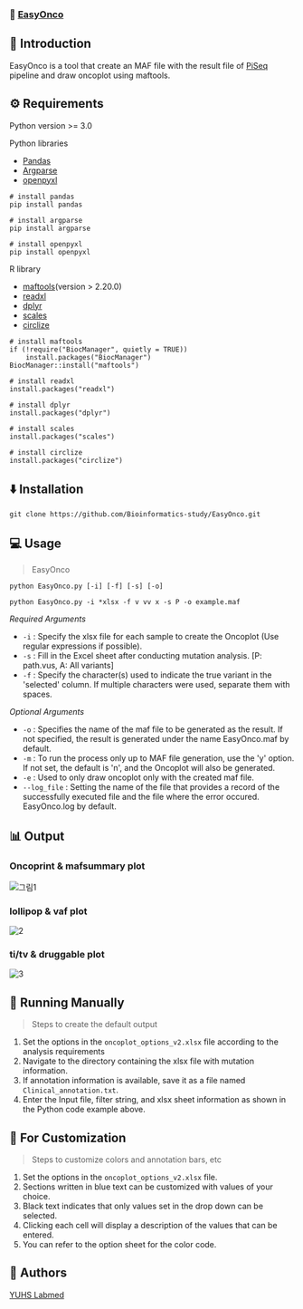 ### 🎨 [EasyOnco](https://pear-backbone-021.notion.site/EasyOnco-075b48b50bc2491ba64dea730c4eff47?pvs=4)

## 💬 Introduction
EasyOnco is a tool that create an MAF file with the result file of [PiSeq](https://www.annlabmed.org/journal/view.html?doi=10.3343/alm.2023.43.4.328) pipeline and draw oncoplot using maftools.

## ⚙️ Requirements
Python version >= 3.0

Python libraries
- [Pandas](https://pypi.org/project/pandas/)
- [Argparse](https://pypi.org/project/argparse/)
- [openpyxl](https://openpyxl.readthedocs.io/en/stable/tutorial.html)
```
# install pandas
pip install pandas

# install argparse
pip install argparse

# install openpyxl
pip install openpyxl
```

R library
- [maftools](https://bioconductor.org/packages/release/bioc/html/maftools.html)(version > 2.20.0)
- [readxl](https://cran.r-project.org/web/packages/readxl/readme/README.html)
- [dplyr](https://cran.r-project.org/web/packages/dplyr/readme/README.html)
- [scales](https://cran.r-project.org/web/packages/scales/readme/README.html)
- [circlize](https://github.com/jokergoo/circlize)

```
# install maftools
if (!require("BiocManager", quietly = TRUE))
    install.packages("BiocManager")
BiocManager::install("maftools")

# install readxl
install.packages("readxl")

# install dplyr
install.packages("dplyr")

# install scales
install.packages("scales")

# install circlize
install.packages("circlize")
```

## ⬇️ Installation
```
git clone https://github.com/Bioinformatics-study/EasyOnco.git
```

## 💻 Usage
> EasyOnco
```
python EasyOnco.py [-i] [-f] [-s] [-o]
```
```
python EasyOnco.py -i *xlsx -f v vv x -s P -o example.maf
```
*Required Arguments*
- `-i` : Specify the xlsx file for each sample to create the Oncoplot (Use regular expressions if possible).
- `-s` : Fill in the Excel sheet after conducting mutation analysis. [P: path.vus, A: All variants]
- `-f` : Specify the character(s) used to indicate the true variant in the 'selected' column. If multiple characters were used, separate them with spaces.

*Optional Arguments*
- `-o` : Specifies the name of the maf file to be generated as the result. If not specified, the result is generated under the name EasyOnco.maf by default.
- `-m` : To run the process only up to MAF file generation, use the 'y' option. If not set, the default is 'n', and the Oncoplot will also be generated.
- `-e` : Used to only draw oncoplot only with the created maf file.
- `--log_file` : Setting the name of the file that provides a record of the successfully executed file and the file where the error occured. EasyOnco.log by default.

## 📊 Output
### Oncoprint & mafsummary plot
![그림1](https://github.com/user-attachments/assets/140e8f04-2526-4a14-a216-5b4798254f49)
### lollipop & vaf plot
![2](https://github.com/user-attachments/assets/a6a3e34b-b1fa-4340-9986-a4de4ce9e41b)
### ti/tv & druggable plot
![3](https://github.com/user-attachments/assets/b6b18976-a730-4dd0-8c1b-c2d90c3bdb26)

## 🤖 Running Manually
> Steps to create the default output
1. Set the options in the `oncoplot_options_v2.xlsx` file according to the analysis requirements
2. Navigate to the directory containing the xlsx file with mutation information.
3. If annotation information is available, save it as a file named `Clinical_annotation.txt`.
4. Enter the Input file, filter string, and xlsx sheet information as shown in the Python code example above.

## 🌈 For Customization
> Steps to customize colors and annotation bars, etc
1. Set the options in the `oncoplot_options_v2.xlsx` file.
2. Sections written in blue text can be customized with values of your choice.
3. Black text indicates that only values set in the drop down can be selected.
4. Clicking each cell will display a description of the values that can be entered.
5. You can refer to the option sheet for the color code.

## 👥 Authors
[YUHS Labmed](https://sites.google.com/view/diagnosticlaboratory/home)
